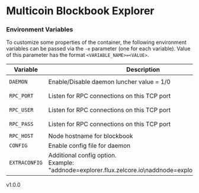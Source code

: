 # Multicoin Blockbook Explorer
### Environment Variables

To customize some properties of the container, the following environment
variables can be passed via the `-e` parameter (one for each variable).  Value
of this parameter has the format `<VARIABLE_NAME>=<VALUE>`.

| Variable       | Description                                  | Required   | Default |
|----------------|----------------------------------------------|------------|---------|
|`DAEMON`| Enable/Disable daemon luncher value = 1/0  | `NO` | `1 (ENABLED)` | 
|`RPC_PORT`| Listen for RPC connections on this TCP port | `YES when DAEMON=1` | `(unset)` |
|`RPC_USER`| Listen for RPC connections on this TCP port | `YES when DAEMON=1` | `user` |
|`RPC_PASS`| Listen for RPC connections on this TCP port | `YES when DAEMON=1` | `pass` |
|`RPC_HOST`| Node hostname for blockbook | `YES` | `localhost` |
|`CONFIG`| Enable config file for daemon | `NO` | `1` |
|`EXTRACONFIG`| Additional config option. <br /> Example: "addnode=explorer.flux.zelcore.io\naddnode=explorer.runonflux.io" | `NO` | `(unset)` |


v1.0.0
